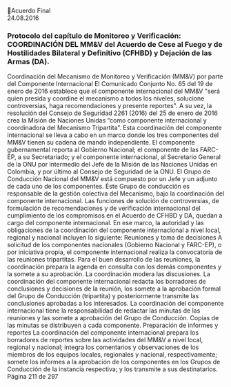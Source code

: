Acuerdo Final  
24.08.2016  

 
### Protocolo del capítulo de Monitoreo y Verificación: COORDINACIÓN DEL MM&V del Acuerdo de Cese al Fuego y de Hostilidades Bilateral y Definitivo (CFHBD) y Dejación de las Armas (DA).

Coordinación  del  Mecanismo  de  Monitoreo  y  Verificación  (MM&V)  por  parte  del  Componente 
Internacional 
El Comunicado Conjunto No. 65 del 19 de enero de 2016 establece que el componente internacional del 
MM&V "será quien presida y coordine el mecanismo a todos los niveles, solucione controversias, haga 
recomendaciones y presente reportes". A su vez, la resolución  del Consejo de Seguridad 2261 (2016) del 
25 de enero de 2016 crea la Misión de Naciones Unidas “como componente internacional y coordinadora 
del Mecanismo Tripartita”. 
Esta coordinación del componente internacional se lleva a cabo en un marco donde los tres componentes 
del  MM&V  tienen  su  cadena  de  mando  independiente.  El  componente  gubernamental  reporta  al 
Gobierno Nacional; el componente de las FARC-EP, a su Secretariado; y el componente internacional, al 
Secretario General de la ONU por intermedio del Jefe de la Misión de las Naciones Unidas en Colombia, y 
por último al Consejo de Seguridad de la ONU. 
El Grupo de Conducción Nacional del MM&V está compuesto por un Jefe y un adjunto de cada uno de los 
componentes.  Éste Grupo de conducción es responsable de la gestión colectiva del Mecanismo, bajo la 
coordinación del componente internacional. Las funciones de solución de controversias, de formulación 
de recomendaciones y de verificación internacional del cumplimiento de los compromisos en el Acuerdo 
de CFHBD y DA, quedan a cargo del componente internacional. 
En  ese  marco,  la  autoridad  y  las  obligaciones  de  la  coordinación  del  componente  internacional  a  nivel 
local, regional y nacional incluyen lo siguiente: 
Reuniones y toma de decisiones 
A  solicitud  de  los  componentes  nacionales  (Gobierno  Nacional  y  FARC-EP),  o  por  iniciativa  propia,  el 
componente internacional realiza la convocatoria de las reuniones tripartitas. 
Para el buen desarrollo de las reuniones, la coordinación prepara la agenda en consulta con los demás 
componentes y la somete a su aprobación. 
La coordinación modera las discusiones. 
La coordinación del componente internacional redacta los borradores de conclusiones y decisiones de la 
reunión,  los  somete  a  la  aprobación  formal  del  Grupo  de  Conducción  (tripartita)  y  posteriormente 
transmite las conclusiones aprobadas a los interesados. 
La  coordinación  del  componente  internacional  tiene  la  responsabilidad  de  redactar  las  minutas  de  las 
reuniones y las somete a aprobación del Grupo de Conducción. Copias de las minutas se distribuyen a 
cada componente. 
Preparación de informes y reportes 
La coordinación del componente internacional prepara los borradores de reportes sobre las actividades 
del MM&V a nivel local, regional y nacional; integra los comentarios y observaciones de los miembros de 
los equipos locales, regionales y nacional, respectivamente; somete los informes a la aprobación de los 
componentes en los Grupos de Conducción de la instancia respectiva; y los transmite a sus destinatarios. 
Página 211 de 297 
 

